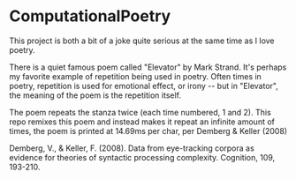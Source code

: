 # ComputationalPoetry

This project is both a bit of a joke quite serious at the same time as I love poetry. 

There is a quiet famous poem called "Elevator" by Mark Strand. It's perhaps my favorite example of repetition being used in poetry. Often times in poetry, repetition is used for emotional effect, or irony -- but in "Elevator", the meaning of the poem is the repetition itself.

The poem repeats the stanza twice (each time numbered, 1 and 2). This repo remixes this poem and instead makes it repeat an infinite amount of times, the poem is printed at 14.69ms per char, per Demberg & Keller (2008)


Demberg, V., & Keller, F. (2008). Data from eye-tracking corpora as evidence for theories of syntactic processing complexity. Cognition, 109, 193-210.
